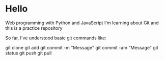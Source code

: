 # Hello
Web programming with Python and JavaScript
I'm learning about Git and this is a practice repository

So far, I've understood basic git commands like:

git clone <url>
git add <filename>
git commit -m "Message"
git commit -am "Message"
git status
git push
git pull 


